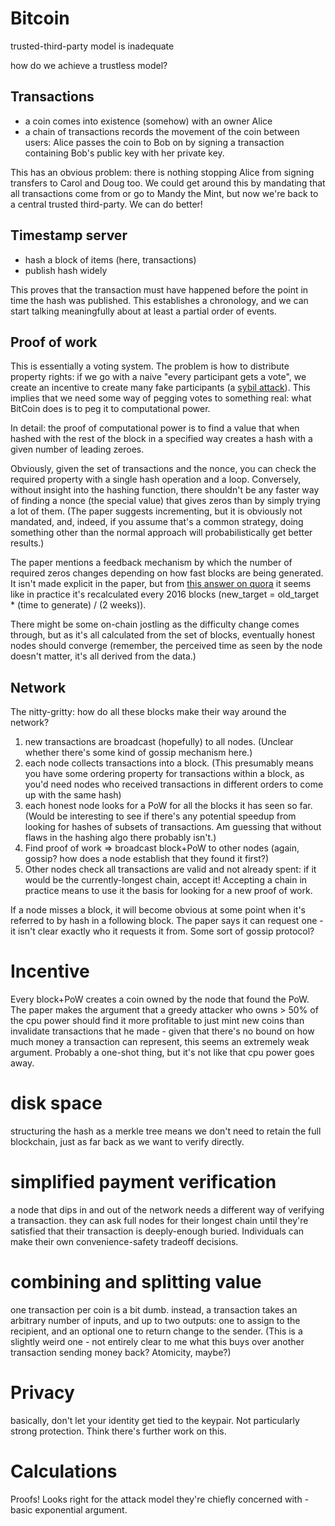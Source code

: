 # Bitcoin

trusted-third-party model is inadequate

how do we achieve a trustless model?

## Transactions
- a coin comes into existence (somehow) with an owner Alice
- a chain of transactions records the movement of the coin between
  users: Alice passes the coin to Bob on by signing a transaction
  containing Bob's public key with her private key.

This has an obvious problem: there is nothing stopping Alice from
signing transfers to Carol and Doug too. We could get around this by
mandating that all transactions come from or go to Mandy the Mint, but
now we're back to a central trusted third-party. We can do better!

## Timestamp server

- hash a block of items (here, transactions)
- publish hash widely

This proves that the transaction must have happened before the point
in time the hash was published. This establishes a chronology, and we
can start talking meaningfully about at least a partial order of
events.

## Proof of work

This is essentially a voting system. The problem is how to distribute
property rights: if we go with a naive "every participant gets a
vote", we create an incentive to create many fake participants (a
[sybil attack](https://en.wikipedia.org/wiki/Sybil_attack)). This
implies that we need some way of pegging votes to something real: what
BitCoin does is to peg it to computational power.

In detail: the proof of computational power is to find a value that
when hashed with the rest of the block in a specified way creates a
hash with a given number of leading zeroes.

Obviously, given the set of transactions and the nonce, you can check
the required property with a single hash operation and a loop.
Conversely, without insight into the hashing function, there
shouldn't be any faster way of finding a nonce (the special value)
that gives zeros than by simply trying a lot of them. (The paper
suggests incrementing, but it is obviously not mandated, and, indeed,
if you assume that's a common strategy, doing something other than the
normal approach will probabilistically get better results.)

The paper mentions a feedback mechanism by which the number of
required zeros changes depending on how fast blocks are being
generated. It isn't made explicit in the paper, but from
[this answer on quora](https://www.quora.com/How-many-zeros-should-I-require-for-proof-of-work-and-how-should-this-change-through-the-years)
it seems like in practice it's recalculated every 2016 blocks
(new_target = old_target * (time to generate) / (2 weeks)).

There might be some on-chain jostling as the difficulty change comes
through, but as it's all calculated from the set of blocks, eventually
honest nodes should converge (remember, the perceived time as seen by
the node doesn't matter, it's all derived from the data.)

## Network

The nitty-gritty: how do all these blocks make their way around the
network?

1. new transactions are broadcast (hopefully) to all nodes. (Unclear
   whether there's some kind of gossip mechanism here.)
2. each node collects transactions into a block. (This presumably
   means you have some ordering property for transactions within a
   block, as you'd need nodes who received transactions in different
   orders to come up with the same hash)
3. each honest node looks for a PoW for all the blocks it has seen so
   far. (Would be interesting to see if there's any potential speedup
   from looking for hashes of subsets of transactions. Am guessing
   that without flaws in the hashing algo there probably isn't.)
4. Find proof of work => broadcast block+PoW to other nodes (again, gossip? how
   does a node establish that they found it first?)
5. Other nodes check all transactions are valid and not already spent:
   if it would be the currently-longest chain, accept it! Accepting a
   chain in practice means to use it the basis for looking for a new
   proof of work.

If a node misses a block, it will become obvious at some point when
it's referred to by hash in a following block. The paper says it can
request one - it isn't clear exactly who it requests it from. Some
sort of gossip protocol?

# Incentive

Every block+PoW creates a coin owned by the node that found the PoW.
The paper makes the argument that a greedy attacker who owns > 50% of
the cpu power should find it more profitable to just mint new coins
than invalidate transactions that he made - given that there's no
bound on how much money a transaction can represent, this seems an
extremely weak argument. Probably a one-shot thing, but it's not like
that cpu power goes away.

# disk space

structuring the hash as a merkle tree means we don't need to retain
the full blockchain, just as far back as we want to verify directly.

# simplified payment verification

a node that dips in and out of the network needs a different way of
verifying a transaction. they can ask full nodes for their longest
chain until they're satisfied that their transaction is deeply-enough
buried. Individuals can make their own convenience-safety tradeoff
decisions.

# combining and splitting value

one transaction per coin is a bit dumb. instead, a transaction takes
an arbitrary number of inputs, and up to two outputs: one to assign to
the recipient, and an optional one to return change to the sender.
(This is a slightly weird one - not entirely clear to me what this
buys over another transaction sending money back? Atomicity, maybe?)

# Privacy

basically, don't let your identity get tied to the keypair. Not
particularly strong protection. Think there's further work on this.

# Calculations

Proofs! Looks right for the attack model they're chiefly concerned
with - basic exponential argument.

